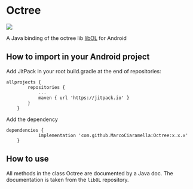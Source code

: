 # Octree
[![](https://jitpack.io/v/MarcoCiaramella/Octree.svg)](https://jitpack.io/#MarcoCiaramella/Octree)

A Java binding of the octree lib [libOL](https://github.com/LoicMarechal/libOL) for Android
## How to import in your Android project
Add JitPack in your root build.gradle at the end of repositories:
```
allprojects {
		repositories {
			...
			maven { url 'https://jitpack.io' }
		}
	}
```
Add the dependency
```
dependencies {
	        implementation 'com.github.MarcoCiaramella:Octree:x.x.x'
	}
```
## How to use
All methods in the class Octree are documented by a Java doc. The documentation is taken from the `libOL`
repository.
